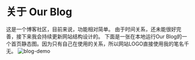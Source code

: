# 关于 Our Blog
这是一个博客社区，目前来说，功能相对简单。
由于时间关系，还未能很好完善，接下来我会持续更新网站结构设计的。
下面是一张在本地运行Our Blog的一个首页静态图。因为只有自己在使用的关系，所以网站LOGO直接使用我的笔名千无。
![blog-demo](http://ojpkqcfpq.bkt.clouddn.com/Our%20Blog.png)